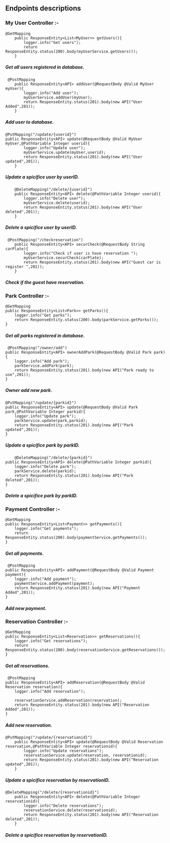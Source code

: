 ## Endpoints descriptions
### My User Controller :- 

    @GetMapping
        public ResponseEntity<List<MyUser>> getUsers(){
            logger.info("Get users");
            return ResponseEntity.status(200).body(myUserService.getUsers());
        }
#####  Get all users registered in database.

     @PostMapping
        public ResponseEntity<API> addUser(@RequestBody @Valid MyUser myUser){
            logger.info("Add user");
            myUserService.addUser(myUser);
            return ResponseEntity.status(201).body(new API("User Added",201));
        }
#####  Add user to database.

    @PutMapping("/update/{userid}")
    public ResponseEntity<API> update(@RequestBody @Valid MyUser myUser,@PathVariable Integer userid){
            logger.info("Update user");
            myUserService.update(myUser,userid);
            return ResponseEntity.status(201).body(new API("User updated",201));
        }
##### Update a spicifice user by userID.

        @DeleteMapping("/delete/{userid}")
        public ResponseEntity<API> delete(@PathVariable Integer userid){
            logger.info("Delete user");
            myUserService.delete(userid);
            return ResponseEntity.status(201).body(new API("User deleted",201));
        }
##### Delete a spicifice user by userID.

     @PostMapping("/checkreservation")
        public ResponseEntity<API> securCheck(@RequestBody String carPlate){
            logger.info("Check if user is have reservation ");
            myUserService.securCheck(carPlate);
            return ResponseEntity.status(201).body(new API("Guest car is register ",201));
        }
##### Check if the guest have reservation.


### Park Controller :- 

    @GetMapping
    public ResponseEntity<List<Park>> getParks(){
        logger.info("Get parks");
        return ResponseEntity.status(200).body(parkService.getParks());
    }
#####  Get all parks registered in database.

     @PostMapping("/owner/add")
    public ResponseEntity<API> ownerAddPark(@RequestBody @Valid Park park){
        logger.info("Add park");
        parkService.addPark(park);
        return ResponseEntity.status(201).body(new API("Park ready to use",201));
    }
#####  Owner add new park.

    @PutMapping("/update/{parkid}")
    public ResponseEntity<API> update(@RequestBody @Valid Park park,@PathVariable Integer parkid){
        logger.info("Update park");
        parkService.update(park,parkid);
        return ResponseEntity.status(201).body(new API("Park updated",201));
    }
##### Update a spicifice park by parkID.

        @DeleteMapping("/delete/{parkid}")
    public ResponseEntity<API> delete(@PathVariable Integer parkid){
        logger.info("Delete park");
        parkService.delete(parkid);
        return ResponseEntity.status(201).body(new API("Park deleted",201));
    }
##### Delete a spicifice park by parkID.


### Payment Controller :- 

    @GetMapping
    public ResponseEntity<List<Payment>> getPayments(){
        logger.info("Get payments");
        return ResponseEntity.status(200).body(paymentService.getPayments());
    }
#####  Get all payments.

     @PostMapping
    public ResponseEntity<API> addPayment(@RequestBody @Valid Payment payment){
        logger.info("Add payment");
        paymentService.addPayment(payment);
        return ResponseEntity.status(201).body(new API("Payment Added",201));
    }
#####  Add new payment.


### Reservation Controller :- 

    @GetMapping
    public ResponseEntity<List<Reservation>> getReservations(){
        logger.info("Get reservations");
        return ResponseEntity.status(200).body(reservationService.getReservations());
    }
#####  Get all reservations.

     @PostMapping
    public ResponseEntity<API> addReservation(@RequestBody @Valid Reservation reservation){
        logger.info("Add reservation");

        reservationService.addReservation(reservation);
        return ResponseEntity.status(201).body(new API("Reservation Added",201));
    }
#####  Add new reservation.

    @PutMapping("/update/{reservationid}")
        public ResponseEntity<API> update(@RequestBody @Valid Reservation reservation,@PathVariable Integer reservationid){
            logger.info("Update reservations");
            reservationService.update(reservation, reservationid);
            return ResponseEntity.status(201).body(new API("Reservation updated",201));
        }
##### Update a spicifice reservation by reservationID.

    @DeleteMapping("/delete/{reservationid}")
        public ResponseEntity<API> delete(@PathVariable Integer reservationid){
            logger.info("Delete reservations");
            reservationService.delete(reservationid);
            return ResponseEntity.status(201).body(new API("Reservation deleted",201));
        }
##### Delete a spicifice reservation by reservationID.
